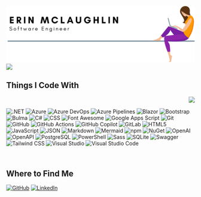 <picture>
  <source media="(prefers-color-scheme: dark)" srcset="header-dark.svg" />
  <img src="header-light.svg"/>
</picture>

<picture>
  <source align="center" media="(prefers-color-scheme: dark)" srcset="https://github-readme-activity-graph.vercel.app/graph?username=erinnmclaughlin&theme=github-dark&hide_border=true&custom_title=Recent%20Contribution%20History&title_color=ffffff&line=ffffff&area=true" />
  <img align="center" src="https://github-readme-activity-graph.vercel.app/graph?username=erinnmclaughlin&theme=minimal&hide_border=true&custom_title=Recent%20Contribution%20History" />
</picture>

<h2>Things I Code With</h2>
  
<div>
  <picture>
    <source align="right" media="(prefers-color-scheme: dark)" srcset="https://github-readme-stats.vercel.app/api/top-langs?username=erinnmclaughlin&theme=transparent&border_color=30363d&title_color=ffffff&text_color=ffffff&card_width=400px" />
    <img  align="right" src="https://github-readme-stats.vercel.app/api/top-langs/?username=erinnmclaughlin&theme=transparent&border_color=30363d&title_color=000000&text_color=000000&card_width=400px" />
  </picture>
  
  <div>
    <br/>
    <p>
      <img alt=".NET" src="https://img.shields.io/badge/.NET-512bd4?logo=.NET&style=flat-square&logoColor=white" />
      <img alt="Azure" src="https://img.shields.io/badge/Azure-0078d4?logo=Microsoft%20Azure&style=flat-square&logoColor=white" />
      <img alt="Azure DevOps" src="https://img.shields.io/badge/Azure%20DevOps-0078D7?logo=Azure%20DevOps&style=flat-square&logoColor=white" />
      <img alt="Azure Pipelines" src="https://img.shields.io/badge/Azure%20Pipelines-2560e0?logo=Azure%20Pipelines&style=flat-square&logoColor=white" />
      <img alt="Blazor" src="https://img.shields.io/badge/Blazor-512bd4?logo=Blazor&style=flat-square&logoColor=white" />
      <img alt="Bootstrap" src="https://img.shields.io/badge/Bootstrap-7952b3?logo=Bootstrap&style=flat-square&logoColor=white" />
      <img alt="Bulma" src="https://img.shields.io/badge/Bulma-00d1b2?logo=Bulma&style=flat-square&logoColor=white" />
      <img alt="C#" src="https://img.shields.io/badge/C%23-512bd4?logo=C%23&style=flat-square&logoColor=white" />
      <img alt="CSS" src="https://img.shields.io/badge/CSS3-1572b6?logo=CSS3&style=flat-square&logoColor=white" />
      <img alt="Font Awesome" src="https://img.shields.io/badge/Font%20Awesome-538dd7?logo=Font%20Awesome&style=flat-square&logoColor=white" />
      <img alt="Google Apps Script" src="https://img.shields.io/badge/Google%20Apps%20Script-4285f4?logo=Google%20Apps%20Script&style=flat-square&logoColor=white" />
      <img alt="Git" src="https://img.shields.io/badge/Git-f05032?logo=Git&style=flat-square&logoColor=white" />
      <img alt="GitHub" src="https://img.shields.io/badge/GitHub-181717?logo=GitHub&style=flat-square&logoColor=white" />
      <img alt="GitHub Actions" src="https://img.shields.io/badge/GitHub%20Actions-2088ff?logo=GitHub%20Actions&style=flat-square&logoColor=white" />
      <img alt="GitHub Copilot" src="https://img.shields.io/badge/GitHub%20Copilot-000000?logo=GitHub%20Copilot&style=flat-square&logoColor=white" />
      <img alt="GitLab" src="https://img.shields.io/badge/Gitlab-fc6d26?logo=Gitlab&style=flat-square&logoColor=white" />
      <img alt="HTML5" src="https://img.shields.io/badge/HTML5-e34f26?logo=HTML5&style=flat-square&logoColor=white" />
      <img alt="JavaScript" src="https://img.shields.io/badge/JavaScript-f7df1e?logo=JavaScript&style=flat-square&logoColor=black" />
      <img alt="JSON" src="https://img.shields.io/badge/JSON-000000?logo=JSON&style=flat-square&logoColor=white" />
      <img alt="Markdown" src="https://img.shields.io/badge/Markdown-000000?logo=Markdown&style=flat-square&logoColor=white" />
      <img alt="Mermaid" src="https://img.shields.io/badge/Mermaid-ff3670?logo=Mermaid&style=flat-square&logoColor=white" />
      <img alt="npm" src="https://img.shields.io/badge/npm-cb3837?logo=npm&style=flat-square&logoColor=white" />
      <img alt="NuGet" src="https://img.shields.io/badge/NuGet-004880?logo=NuGet&style=flat-square&logoColor=white" />
      <img alt="OpenAI" src="https://img.shields.io/badge/OpenAI-412991?logo=OpenAI&style=flat-square&logoColor=white" />
      <img alt="OpenAPI" src="https://img.shields.io/badge/OpenAPI-6ba539?logo=OpenAPI%20Initiative&style=flat-square&logoColor=white" />
      <img alt="PostgreSQL" src="https://img.shields.io/badge/PostgreSQL-4169e1?logo=PostgreSQL&style=flat-square&logoColor=white" />
      <img alt="PowerShell" src="https://img.shields.io/badge/PowerShell-5391fe?logo=Powershell&style=flat-square&logoColor=white" />
      <img alt="Sass" src="https://img.shields.io/badge/Sass-cc6699?logo=Sass&style=flat-square&logoColor=white" />
      <img alt="SQLite" src="https://img.shields.io/badge/SQLite-003b57?logo=SQLite&style=flat-square&logoColor=white" />
      <img alt="Swagger" src="https://img.shields.io/badge/Swagger-85ea2d?logo=Swagger&style=flat-square&logoColor=black" />
      <img alt="Tailwind CSS" src="https://img.shields.io/badge/Tailwind%20CSS-06b6d4?logo=Tailwind%20CSS&style=flat-square&logoColor=white" />
      <img alt="Visual Studio" src="https://img.shields.io/badge/Visual%20Studio-5c2d91?logo=Visual%20Studio&style=flat-square&logoColor=white" />
      <img alt="Visual Studio Code" src="https://img.shields.io/badge/Visual%20Studio%20Code-007acc?logo=Visual%20Studio%20Code&style=flat-square&logoColor=white" />
    </p>
  </div>

</div>

<br clear="both" />

<div>
  <h2>Where to Find Me</h2>
  <p>
    <a href="https://github.com/erinnmclaughlin"><img alt="GitHub" src="https://img.shields.io/badge/GitHub-181717?logo=GitHub&style=for-the-badge&logoColor=white" /></a>
    <a href="https://www.linkedin.com/in/e1mclaughlin"><img alt="LinkedIn" src="https://img.shields.io/badge/LinkedIn-0a66c2?logo=LinkedIn&style=for-the-badge&logoColor=white" /></a>
  </p>
</div>


<!-- GitHub Stats
<picture>
  <source srcset="https://github-readme-stats.vercel.app/api?username=erinnmclaughlin&show_icons=true&theme=transparent&border_color=30363d&title_color=ffffff&text_color=ffffff&card_width=1012px&include_all_commits=true" media="(prefers-color-scheme: dark)" />
  <img src="https://github-readme-stats.vercel.app/api?username=erinnmclaughlin&show_icons=true&theme=transparent&hide_border=true&title_color=000000&text_color=000000" />
</picture>
-->
